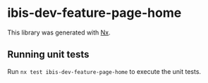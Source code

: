 # ibis-dev-feature-page-home

This library was generated with [Nx](https://nx.dev).

## Running unit tests

Run `nx test ibis-dev-feature-page-home` to execute the unit tests.
